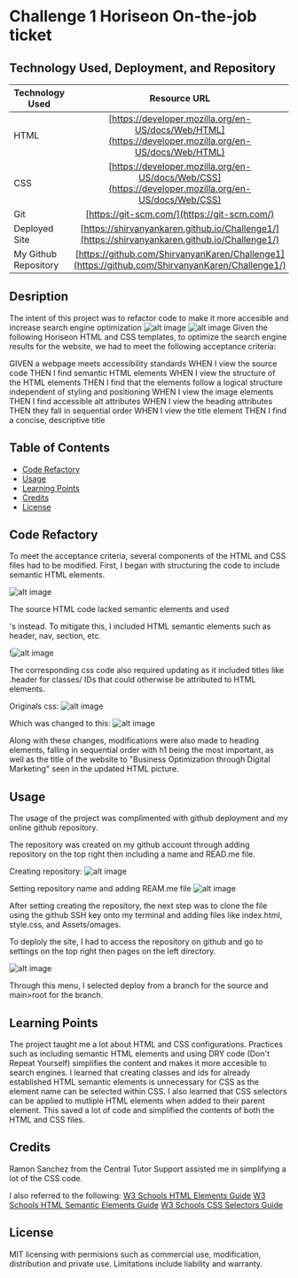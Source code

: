 # Challenge 1 Horiseon On-the-job ticket

## Technology Used, Deployment, and Repository

| Technology Used         | Resource URL           | 
| ------------- |:-------------:| 
| HTML    | [https://developer.mozilla.org/en-US/docs/Web/HTML](https://developer.mozilla.org/en-US/docs/Web/HTML) | 
| CSS     | [https://developer.mozilla.org/en-US/docs/Web/CSS](https://developer.mozilla.org/en-US/docs/Web/CSS)      |   
| Git | [https://git-scm.com/](https://git-scm.com/)     | 
| Deployed Site | [https://shirvanyankaren.github.io/Challenge1/](https://shirvanyankaren.github.io/Challenge1/)     | 
| My Github Repository | [https://github.com/ShirvanyanKaren/Challenge1](https://github.com/ShirvanyanKaren/Challenge1/)     | 


## Desription 

The intent of this project was to refactor code to make it more accesible and increase search engine optimization
![alt image](https://github.com/ShirvanyanKaren/Challenge1/blob/b883d3594e28ec52e51479de0387adaafe6c8e5b/'Assets/Digital-Marketing-SEO2.png)
![alt image](https://github.com/ShirvanyanKaren/Challenge1/blob/main/'Assets/Digital-Marketing-SEO1.png)
Given the following Horiseon HTML and CSS templates, to optimize the search engine results for the website, we had to meet the following acceptance criteria:

GIVEN a webpage meets accessibility standards
WHEN I view the source code
THEN I find semantic HTML elements
WHEN I view the structure of the HTML elements
THEN I find that the elements follow a logical structure independent of styling and positioning
WHEN I view the image elements
THEN I find accessible alt attributes
WHEN I view the heading attributes
THEN they fall in sequential order
WHEN I view the title element
THEN I find a concise, descriptive title

## Table of Contents

* [Code Refactory](#code-refactory)
* [Usage](#usage)
* [Learning Points](#learning-points)
* [Credits](#credits)
* [License](#license)

## Code Refactory

To meet the acceptance criteria, several components of the HTML and CSS files had to be modified. First, I began with structuring the code to include semantic HTML elements.

![alt image](/Assets/images/images/Source-Code.png)

The source HTML code lacked semantic elements and used <div>'s instead. To mitigate this, I included HTML semantic elements such as header, nav, section, etc.

!![alt image](Assets/images/images/Semantic-Elements.png)

The corresponding css code also required updating as it included titles like .header for classes/ IDs that could otherwise be attributed to HTML elements.

Originals css:
![alt image](Assets/images/images/Source-css.png)

Which was changed to this:
![alt image](Assets/images/images/Updated-css.png)

Along with these changes, modifications were also made to heading elements, falling in sequential order with h1 being the most important, as well as the title of the website to "Business Optimization through Digital Marketing" seen in the updated HTML picture. 

## Usage
The usage of the project was complimented with github deployment and my online github repository.

The repository was created on my github account through adding repository on the top right then including a name and READ.me file. 

Creating repository:
![alt image](Assets/images/images/Creating-Repo.png)

Setting repository name and adding REAM.me file
![alt image](Assets/images/images/Repo-name.png)

After setting creating the repository, the next step was to clone the file using the github SSH key onto my terminal and adding files like index.html, style.css, and Assets/omages.

To deploly the site, I had to access the repository on github and go to settings on the top right then pages on the left directory.

![alt image](Assets/images/images/Deploying-Website.png)

Through this menu, I selected deploy from a branch for the source and main>root for the branch. 

## Learning Points

The project taught me a lot about HTML and CSS configurations. Practices such as including semantic HTML elements and using DRY code (Don't Repeat Yourself) simplifies the content and makes it more accesible to search engines. 
I learned that creating classes and ids for already established HTML semantic elements is unnecessary for CSS as the element name can be selected within CSS. I also learned that CSS selectors can be applied to mutliple HTML elements when added to their parent element. This saved a lot of code and simplified the contents of both the HTML and CSS files. 

## Credits

Ramon Sanchez from the Central Tutor Support assisted me in simplifying a lot of the CSS code. 

I also referred to the following:
[W3 Schools HTML Elements Guide](https://www.w3schools.com/html/html_elements.asp)
[W3 Schools HTML Semantic Elements Guide](https://www.w3schools.com/html/html5_semantic_elements.asp)
[W3 Schools CSS Selectors Guide](https://www.w3schools.com/cssref/css_selectors.php)

## License 

MIT licensing with permisions such as commercial use, modification, distribution and private use. Limitations include liability and warranty.




